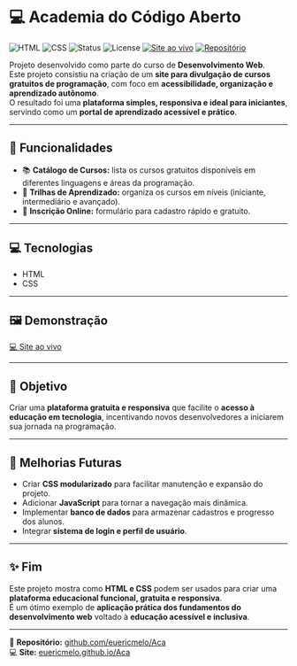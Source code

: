 # 💻 Academia do Código Aberto

![HTML](https://img.shields.io/badge/HTML-E34F26?style=for-the-badge&logo=html5&logoColor=white)
![CSS](https://img.shields.io/badge/CSS-1572B6?style=for-the-badge&logo=css3&logoColor=white)
![Status](https://img.shields.io/badge/Status-Concluído-brightgreen?style=for-the-badge)
![License](https://img.shields.io/badge/License-MIT-blue?style=for-the-badge)
[![Site ao vivo](https://img.shields.io/badge/Site%20ao%20vivo-💻-orange?style=for-the-badge)](https://euericmelo.github.io/Aca/)
[![Repositório](https://img.shields.io/badge/GitHub-Aca-black?style=for-the-badge&logo=github)](https://github.com/euericmelo/Aca)

Projeto desenvolvido como parte do curso de **Desenvolvimento Web**.  
Este projeto consistiu na criação de um **site para divulgação de cursos gratuitos de programação**, com foco em **acessibilidade, organização e aprendizado autônomo**.  
O resultado foi uma **plataforma simples, responsiva e ideal para iniciantes**, servindo como um **portal de aprendizado acessível e prático**.

---

## 🌟 Funcionalidades

- 📚 **Catálogo de Cursos:** lista os cursos gratuitos disponíveis em diferentes linguagens e áreas da programação.  
- 🧠 **Trilhas de Aprendizado:** organiza os cursos em níveis (iniciante, intermediário e avançado).  
- 📝 **Inscrição Online:** formulário para cadastro rápido e gratuito.  

---

## 💻 Tecnologias

- HTML  
- CSS  

---

## 🖼️ Demonstração

[💻 Site ao vivo](https://euericmelo.github.io/Aca/)  

---

## 🎯 Objetivo

Criar uma **plataforma gratuita e responsiva** que facilite o **acesso à educação em tecnologia**, incentivando novos desenvolvedores a iniciarem sua jornada na programação.  

---

## 🔧 Melhorias Futuras

- Criar **CSS modularizado** para facilitar manutenção e expansão do projeto.  
- Adicionar **JavaScript** para tornar a navegação mais dinâmica.  
- Implementar **banco de dados** para armazenar cadastros e progresso dos alunos.  
- Integrar **sistema de login e perfil de usuário**.  

---

## ✨ Fim

Este projeto mostra como **HTML e CSS** podem ser usados para criar uma **plataforma educacional funcional, gratuita e responsiva**.  
É um ótimo exemplo de **aplicação prática dos fundamentos do desenvolvimento web** voltado à **educação acessível e inclusiva**.

---

🔗 **Repositório:** [github.com/euericmelo/Aca](https://github.com/euericmelo/Aca)  
💻 **Site:** [euericmelo.github.io/Aca](https://euericmelo.github.io/Aca/)
